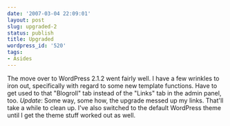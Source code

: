 ```yaml
---
date: '2007-03-04 22:09:01'
layout: post
slug: upgraded-2
status: publish
title: Upgraded
wordpress_id: '520'
tags:
- Asides
---
```


The move over to WordPress 2.1.2 went fairly well. I have a few wrinkles to iron out, specifically with regard to some new template functions. Have to get used to that "Blogroll" tab instead of the "Links" tab in the admin panel, too. _Update_: Some way, some how, the upgrade messed up my links. That'll take a while to clean up. I've also switched to the default WordPress theme until I get the theme stuff worked out as well.
